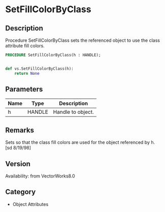 # SetFillColorByClass

## Description
Procedure SetFillColorByClass sets the referenced object to use the class attribute fill colors.

```pascal
PROCEDURE SetFillColorByClass(h : HANDLE);
```

```python

def vs.SetFillColorByClass(h):
    return None
```

## Parameters
|Name|Type|Description|
|---|---|---|
|h|HANDLE|Handle to object.|

## Remarks
Sets so that the class fill colors are used for the object referenced by h.<BR>
[sd 8/19/98]

## Version
Availability: from VectorWorks8.0
## Category
* Object Attributes


